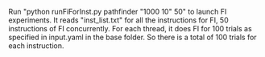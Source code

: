 Run "python runFiForInst.py pathfinder "1000 10" 50" to launch FI experiments. It reads "inst_list.txt" for all the instructions for FI, 50 instructions of FI  concurrently. For each thread, it does FI for 100 trials as specified in input.yaml in the base folder. So there is a total of 100 trials for each instruction.
